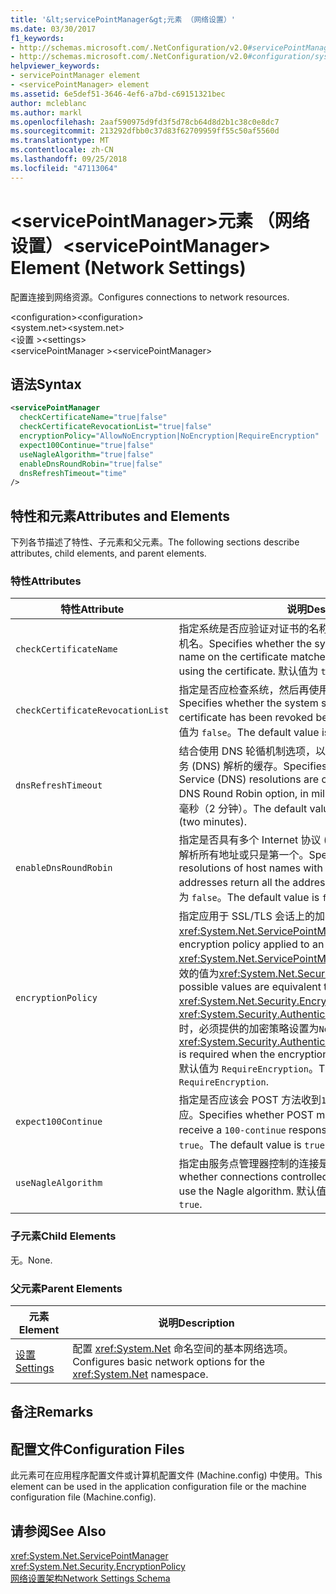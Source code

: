 ```yaml
---
title: '&lt;servicePointManager&gt;元素 （网络设置）'
ms.date: 03/30/2017
f1_keywords:
- http://schemas.microsoft.com/.NetConfiguration/v2.0#servicePointManager
- http://schemas.microsoft.com/.NetConfiguration/v2.0#configuration/system.net/settings/servicePointManager
helpviewer_keywords:
- servicePointManager element
- <servicePointManager> element
ms.assetid: 6e5def51-3646-4ef6-a7bd-c69151321bec
author: mcleblanc
ms.author: markl
ms.openlocfilehash: 2aaf590975d9fd3f5d78cb64d8d2b1c38c0e8dc7
ms.sourcegitcommit: 213292dfbb0c37d83f62709959ff55c50af5560d
ms.translationtype: MT
ms.contentlocale: zh-CN
ms.lasthandoff: 09/25/2018
ms.locfileid: "47113064"
---
```

# <a name="ltservicepointmanagergt-element-network-settings"></a><span data-ttu-id="b7cf7-102">&lt;servicePointManager&gt;元素 （网络设置）</span><span class="sxs-lookup"><span data-stu-id="b7cf7-102">&lt;servicePointManager&gt; Element (Network Settings)</span></span>
<span data-ttu-id="b7cf7-103">配置连接到网络资源。</span><span class="sxs-lookup"><span data-stu-id="b7cf7-103">Configures connections to network resources.</span></span>  
  
 <span data-ttu-id="b7cf7-104">\<configuration></span><span class="sxs-lookup"><span data-stu-id="b7cf7-104">\<configuration></span></span>  
<span data-ttu-id="b7cf7-105">\<system.net></span><span class="sxs-lookup"><span data-stu-id="b7cf7-105">\<system.net></span></span>  
<span data-ttu-id="b7cf7-106">\<设置 ></span><span class="sxs-lookup"><span data-stu-id="b7cf7-106">\<settings></span></span>  
<span data-ttu-id="b7cf7-107">\<servicePointManager ></span><span class="sxs-lookup"><span data-stu-id="b7cf7-107">\<servicePointManager></span></span>  
  
## <a name="syntax"></a><span data-ttu-id="b7cf7-108">语法</span><span class="sxs-lookup"><span data-stu-id="b7cf7-108">Syntax</span></span>  
  
```xml  
<servicePointManager  
  checkCertificateName="true|false"  
  checkCertificateRevocationList="true|false"  
  encryptionPolicy="AllowNoEncryption|NoEncryption|RequireEncryption"  
  expect100Continue="true|false"  
  useNagleAlgorithm="true|false"  
  enableDnsRoundRobin="true|false"  
  dnsRefreshTimeout="time"  
/>  
```  
  
## <a name="attributes-and-elements"></a><span data-ttu-id="b7cf7-109">特性和元素</span><span class="sxs-lookup"><span data-stu-id="b7cf7-109">Attributes and Elements</span></span>  
 <span data-ttu-id="b7cf7-110">下列各节描述了特性、子元素和父元素。</span><span class="sxs-lookup"><span data-stu-id="b7cf7-110">The following sections describe attributes, child elements, and parent elements.</span></span>  
  
### <a name="attributes"></a><span data-ttu-id="b7cf7-111">特性</span><span class="sxs-lookup"><span data-stu-id="b7cf7-111">Attributes</span></span>  
  
|<span data-ttu-id="b7cf7-112">**特性**</span><span class="sxs-lookup"><span data-stu-id="b7cf7-112">**Attribute**</span></span>|<span data-ttu-id="b7cf7-113">**说明**</span><span class="sxs-lookup"><span data-stu-id="b7cf7-113">**Description**</span></span>|  
|-------------------|---------------------|  
|`checkCertificateName`|<span data-ttu-id="b7cf7-114">指定系统是否应验证对证书的名称与之前使用的证书匹配服务器主机名。</span><span class="sxs-lookup"><span data-stu-id="b7cf7-114">Specifies whether the system should verify that the name on the certificate matches the server host name before using the certificate.</span></span> <span data-ttu-id="b7cf7-115">默认值为 `true`。</span><span class="sxs-lookup"><span data-stu-id="b7cf7-115">The default value is `true`.</span></span>|  
|`checkCertificateRevocationList`|<span data-ttu-id="b7cf7-116">指定是否应检查系统，然后再使用该证书是否已吊销证书。</span><span class="sxs-lookup"><span data-stu-id="b7cf7-116">Specifies whether the system should check whether the certificate has been revoked before using the certificate.</span></span> <span data-ttu-id="b7cf7-117">默认值为 `false`。</span><span class="sxs-lookup"><span data-stu-id="b7cf7-117">The default value is `false`.</span></span>|  
|`dnsRefreshTimeout`|<span data-ttu-id="b7cf7-118">结合使用 DNS 轮循机制选项，以毫秒为单位指定时间长度域名服务 (DNS) 解析的缓存。</span><span class="sxs-lookup"><span data-stu-id="b7cf7-118">Specifies how long Domain Name Service (DNS) resolutions are cached in conjunction with the DNS Round Robin option, in milliseconds.</span></span> <span data-ttu-id="b7cf7-119">默认值是 120,000 毫秒（2 分钟）。</span><span class="sxs-lookup"><span data-stu-id="b7cf7-119">The default value is 120,000 milliseconds (two minutes).</span></span>|  
|`enableDnsRoundRobin`|<span data-ttu-id="b7cf7-120">指定是否具有多个 Internet 协议 (IP) 地址返回命名的主机的 DNS 解析所有地址或只是第一个。</span><span class="sxs-lookup"><span data-stu-id="b7cf7-120">Specifies whether DNS resolutions of host names with multiple Internet Protocol (IP) addresses return all the addresses, or just the first one.</span></span> <span data-ttu-id="b7cf7-121">默认值为 `false`。</span><span class="sxs-lookup"><span data-stu-id="b7cf7-121">The default value is `false`.</span></span>|  
|`encryptionPolicy`|<span data-ttu-id="b7cf7-122">指定应用于 SSL/TLS 会话上的加密策略<xref:System.Net.ServicePointManager>实例。</span><span class="sxs-lookup"><span data-stu-id="b7cf7-122">Specifies the encryption policy applied to an SSL/TLS session on a <xref:System.Net.ServicePointManager> instance.</span></span> <span data-ttu-id="b7cf7-123">可能的值为等效的值为<xref:System.Net.Security.EncryptionPolicy>枚举。</span><span class="sxs-lookup"><span data-stu-id="b7cf7-123">The possible values are equivalent to the values for the <xref:System.Net.Security.EncryptionPolicy> enumeration.</span></span> <span data-ttu-id="b7cf7-124">利用<xref:System.Security.Authentication.CipherAlgorithmType.Null>时，必须提供的加密策略设置为`NoEncryption`。</span><span class="sxs-lookup"><span data-stu-id="b7cf7-124">The use of <xref:System.Security.Authentication.CipherAlgorithmType.Null> is required when the encryption policy is set to `NoEncryption`.</span></span> <span data-ttu-id="b7cf7-125">默认值为 `RequireEncryption`。</span><span class="sxs-lookup"><span data-stu-id="b7cf7-125">The default value is `RequireEncryption`.</span></span>|  
|`expect100Continue`|<span data-ttu-id="b7cf7-126">指定是否应该会 POST 方法收到`100-continue`来自服务器的响应。</span><span class="sxs-lookup"><span data-stu-id="b7cf7-126">Specifies whether POST methods should expect to receive a `100-continue` response from the server.</span></span> <span data-ttu-id="b7cf7-127">默认值为 `true`。</span><span class="sxs-lookup"><span data-stu-id="b7cf7-127">The default value is `true`.</span></span>|  
|`useNagleAlgorithm`|<span data-ttu-id="b7cf7-128">指定由服务点管理器控制的连接是否使用 Nagle 算法。</span><span class="sxs-lookup"><span data-stu-id="b7cf7-128">Specifies whether connections controlled by the service point manager use the Nagle algorithm.</span></span> <span data-ttu-id="b7cf7-129">默认值为 `true`。</span><span class="sxs-lookup"><span data-stu-id="b7cf7-129">The default value is `true`.</span></span>|  
  
### <a name="child-elements"></a><span data-ttu-id="b7cf7-130">子元素</span><span class="sxs-lookup"><span data-stu-id="b7cf7-130">Child Elements</span></span>  
 <span data-ttu-id="b7cf7-131">无。</span><span class="sxs-lookup"><span data-stu-id="b7cf7-131">None.</span></span>  
  
### <a name="parent-elements"></a><span data-ttu-id="b7cf7-132">父元素</span><span class="sxs-lookup"><span data-stu-id="b7cf7-132">Parent Elements</span></span>  
  
|<span data-ttu-id="b7cf7-133">**元素**</span><span class="sxs-lookup"><span data-stu-id="b7cf7-133">**Element**</span></span>|<span data-ttu-id="b7cf7-134">**说明**</span><span class="sxs-lookup"><span data-stu-id="b7cf7-134">**Description**</span></span>|  
|-----------------|---------------------|  
|[<span data-ttu-id="b7cf7-135">设置</span><span class="sxs-lookup"><span data-stu-id="b7cf7-135">Settings</span></span>](../../../../../docs/framework/configure-apps/file-schema/network/settings-element-network-settings.md)|<span data-ttu-id="b7cf7-136">配置 <xref:System.Net> 命名空间的基本网络选项。</span><span class="sxs-lookup"><span data-stu-id="b7cf7-136">Configures basic network options for the <xref:System.Net> namespace.</span></span>|  
  
## <a name="remarks"></a><span data-ttu-id="b7cf7-137">备注</span><span class="sxs-lookup"><span data-stu-id="b7cf7-137">Remarks</span></span>  
  
## <a name="configuration-files"></a><span data-ttu-id="b7cf7-138">配置文件</span><span class="sxs-lookup"><span data-stu-id="b7cf7-138">Configuration Files</span></span>  
 <span data-ttu-id="b7cf7-139">此元素可在应用程序配置文件或计算机配置文件 (Machine.config) 中使用。</span><span class="sxs-lookup"><span data-stu-id="b7cf7-139">This element can be used in the application configuration file or the machine configuration file (Machine.config).</span></span>  
  
## <a name="see-also"></a><span data-ttu-id="b7cf7-140">请参阅</span><span class="sxs-lookup"><span data-stu-id="b7cf7-140">See Also</span></span>  
 <xref:System.Net.ServicePointManager>  
 <xref:System.Net.Security.EncryptionPolicy>  
 [<span data-ttu-id="b7cf7-141">网络设置架构</span><span class="sxs-lookup"><span data-stu-id="b7cf7-141">Network Settings Schema</span></span>](../../../../../docs/framework/configure-apps/file-schema/network/index.md)

